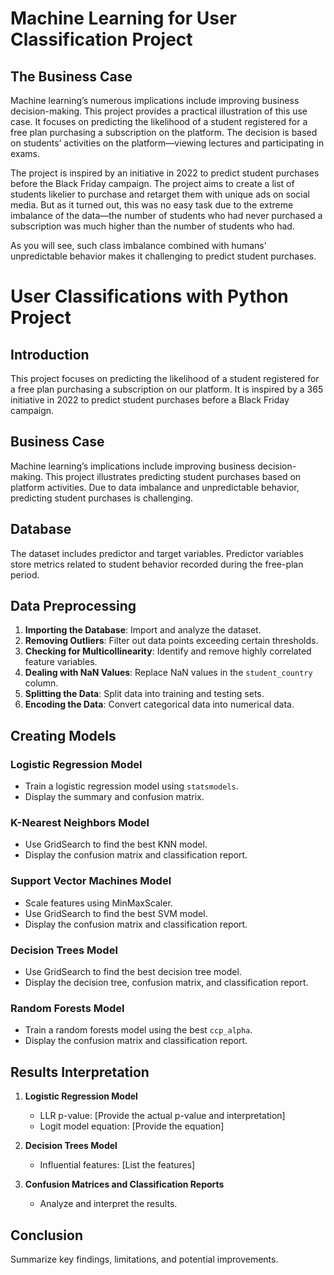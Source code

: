 # Machine Learning for User Classification Project
## The Business Case

Machine learning’s numerous implications include improving business decision-making. This project provides a practical illustration of this use case. It focuses on predicting the likelihood of a student registered for a free plan purchasing a subscription on the platform. The decision is based on students’ activities on the platform—viewing lectures and participating in exams.

The project is inspired by an initiative in 2022 to predict student purchases before the Black Friday campaign. The project aims to create a list of students likelier to purchase and retarget them with unique ads on social media. But as it turned out, this was no easy task due to the extreme imbalance of the data—the number of students who had never purchased a subscription was much higher than the number of students who had. 

As you will see, such class imbalance combined with humans’ unpredictable behavior makes it challenging to predict student purchases.

# User Classifications with Python Project

## Introduction
This project focuses on predicting the likelihood of a student registered for a free plan purchasing a subscription on our platform. It is inspired by a 365 initiative in 2022 to predict student purchases before a Black Friday campaign.

## Business Case
Machine learning’s implications include improving business decision-making. This project illustrates predicting student purchases based on platform activities. Due to data imbalance and unpredictable behavior, predicting student purchases is challenging.

## Database
The dataset includes predictor and target variables. Predictor variables store metrics related to student behavior recorded during the free-plan period.

## Data Preprocessing
1. **Importing the Database**: Import and analyze the dataset.
2. **Removing Outliers**: Filter out data points exceeding certain thresholds.
3. **Checking for Multicollinearity**: Identify and remove highly correlated feature variables.
4. **Dealing with NaN Values**: Replace NaN values in the `student_country` column.
5. **Splitting the Data**: Split data into training and testing sets.
6. **Encoding the Data**: Convert categorical data into numerical data.

## Creating Models
### Logistic Regression Model
- Train a logistic regression model using `statsmodels`.
- Display the summary and confusion matrix.

### K-Nearest Neighbors Model
- Use GridSearch to find the best KNN model.
- Display the confusion matrix and classification report.

### Support Vector Machines Model
- Scale features using MinMaxScaler.
- Use GridSearch to find the best SVM model.
- Display the confusion matrix and classification report.

### Decision Trees Model
- Use GridSearch to find the best decision tree model.
- Display the decision tree, confusion matrix, and classification report.

### Random Forests Model
- Train a random forests model using the best `ccp_alpha`.
- Display the confusion matrix and classification report.

## Results Interpretation
1. **Logistic Regression Model**
    - LLR p-value: [Provide the actual p-value and interpretation]
    - Logit model equation: [Provide the equation]

2. **Decision Trees Model**
    - Influential features: [List the features]

3. **Confusion Matrices and Classification Reports**
    - Analyze and interpret the results.

## Conclusion
Summarize key findings, limitations, and potential improvements.
